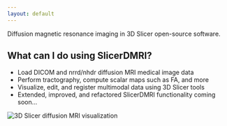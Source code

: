 ```yaml
---
layout: default
---
```


Diffusion magnetic resonance imaging in 3D Slicer open-source software.

What can I do using SlicerDMRI?
---------------------
* Load DICOM and nrrd/nhdr diffusion MRI medical image data
* Perform tractography, compute scalar maps such as FA, and more
* Visualize, edit, and register multimodal data using 3D Slicer tools
* Extended, improved, and refactored SlicerDMRI functionality coming soon...

![3D Slicer diffusion MRI visualization](images/DMRI_3D_SLICER.jpg "3D Slicer diffusion MRI visualization
 in a neurosurgical case.")
